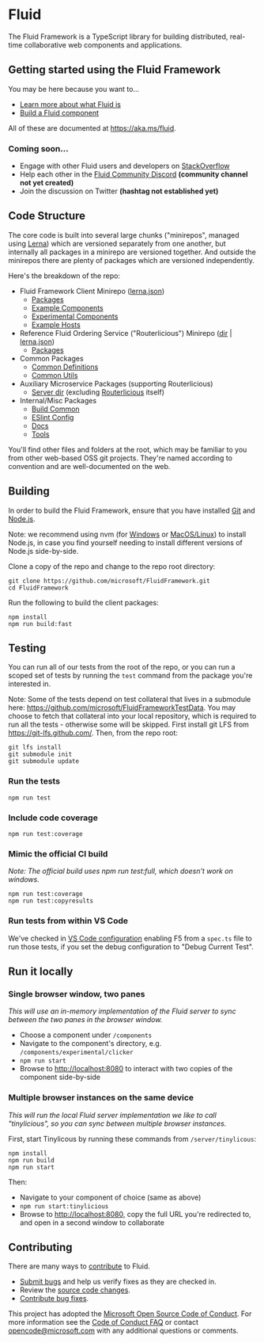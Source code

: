 # Fluid

The Fluid Framework is a TypeScript library for building distributed, real-time collaborative web components and
applications.

## Getting started using the Fluid Framework

You may be here because you want to...

- [Learn more about what Fluid is]()
- [Build a Fluid component]()

All of these are documented at <https://aka.ms/fluid>.

### Coming soon...

* Engage with other Fluid users and developers on [StackOverflow](https://stackoverflow.com/questions/tagged/fluidframework)
* Help each other in the [Fluid Community Discord]() **(community channel not yet created)**
* Join the discussion on Twitter **(hashtag not established yet)**

## Code Structure

The core code is built into several large chunks ("minirepos", managed using [Lerna](https://lerna.js.org/)) which are
versioned separately from one another, but internally all packages in a minirepo are versioned together. And outside the
minirepos there are plenty of packages which are versioned independently.

Here's the breakdown of the repo:

* Fluid Framework Client Minirepo ([lerna.json](./lerna.json))
  * [Packages](./packages)
  * [Example Components](./components/examples)
  * [Experimental Components](./components/experimental)
  * [Example Hosts](./examples/hosts)
* Reference Fluid Ordering Service ("Routerlicious") Minirepo ([dir](./server/routerlicious) | [lerna.json](server/routerlicious/lerna.json))
  * [Packages](./server/routerlicious/packages)
* Common Packages
  * [Common Definitions](./common/lib/common-definitions)
  * [Common Utils](./common/lib/common-utils)
* Auxiliary Microservice Packages (supporting Routerlicious)
  * [Server dir](./server) (excluding [Routerlicious](./server/routerlicious) itself)
* Internal/Misc Packages
  * [Build Common](./common/build/build-common)
  * [ESlint Config](./common/build/eslint-config-fluid)
  * [Docs](./docs)
  * [Tools](./tools)

You'll find other files and folders at the root, which may be familiar to you from other web-based OSS git projects.
They're named according to convention and are well-documented on the web.

## Building

In order to build the Fluid Framework, ensure that you have installed [Git](https://git-scm.com/downloads) and [Node.js](https://nodejs.org/).

Note: we recommend using nvm (for [Windows](https://github.com/coreybutler/nvm-windows) or
[MacOS/Linux](https://github.com/nvm-sh/nvm)) to install Node.js, in case you find yourself needing to install different
versions of Node.js side-by-side.

Clone a copy of the repo and change to the repo root directory:

```shell
git clone https://github.com/microsoft/FluidFramework.git
cd FluidFramework
```

Run the following to build the client packages:

```shell
npm install
npm run build:fast
```

## Testing

You can run all of our tests from the root of the repo, or you can run a scoped set of tests by running the `test`
command from the package you're interested in.

Note: Some of the tests depend on test collateral that lives in a submodule here:
<https://github.com/microsoft/FluidFrameworkTestData>.  You may choose to fetch that collateral into your local
repository, which is required to run all the tests - otherwise some will be skipped. First install git LFS from
<https://git-lfs.github.com/>. Then, from the repo root:

```shell
git lfs install
git submodule init
git submodule update
```

### Run the tests

```shell
npm run test
```

### Include code coverage

```shell
npm run test:coverage
```

### Mimic the official CI build

_Note: The official build uses npm run test:full, which doesn’t work on windows._

```shell
npm run test:coverage
npm run test:copyresults
```

### Run tests from within VS Code

We've checked in [VS Code configuration](https://github.com/microsoft/FluidFramework/blob/master/.vscode/launch.json) enabling F5 from a `spec.ts` file to run those tests, if you set the debug configuration to "Debug Current Test".

## Run it locally

### Single browser window, two panes

_This will use an in-memory implementation of the Fluid server to sync between the two panes in the browser window._

* Choose a component under `/components`
* Navigate to the component's directory, e.g. `/components/experimental/clicker`
* `npm run start`
* Browse to <http://localhost:8080> to interact with two copies of the component side-by-side

### Multiple browser instances on the same device

_This will run the local Fluid server implementation we like to call "tinylicious", so you can sync between multiple browser instances._

First, start Tinylicous by running these commands from `/server/tinylicous`:

```shell
npm install
npm run build
npm run start
```

Then:

* Navigate to your component of choice (same as above)
* `npm run start:tinylicious`
* Browse to <http://localhost:8080,> copy the full URL you're redirected to, and open in a second window to collaborate

## Contributing

There are many ways to [contribute](https://github.com/microsoft/FluidFramework/blob/master/CONTRIBUTING.md) to Fluid.

* [Submit bugs](https://github.com/microsoft/FluidFramework/issues) and help us verify fixes as they are checked in.
* Review the [source code changes](https://github.com/microsoft/FluidFramework/pulls).
* [Contribute bug fixes](https://github.com/microsoft/FluidFramework/blob/master/CONTRIBUTING.md).

This project has adopted the [Microsoft Open Source Code of Conduct](https://opensource.microsoft.com/codeofconduct/). For more information see
the [Code of Conduct FAQ](https://opensource.microsoft.com/codeofconduct/faq/) or contact [opencode@microsoft.com](mailto:opencode@microsoft.com)
with any additional questions or comments.
